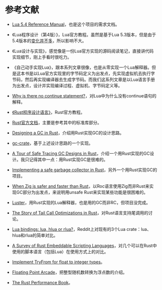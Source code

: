 # 参考文献

- [Lua 5.4 Reference Manual](https://www.lua.org/manual/5.4/)，也是这个项目的需求文档。

- 《Lua程序设计（第4版）》，Lua官方教程。虽然是基于Lua 5.3版本，但是由于5.4版本的[变化并不多](http://www.lua.org/manual/5.4/readme.html#changes)，所以影响不大。

- 《Lua设计与实现》，感觉像是一份Lua官方实现的源码阅读笔记，直接讲代码实现细节，刚上手看时很吃力。

- 《自己动手实现Lua》，跟本系列文章很像，也是从零实现一个Lua解释器。但是这本书是以Lua官方实现里的字节码定义为出发点，先实现虚拟机去执行字节码，然后再实现编译器去生成字节码。而我们这系列文章是以Lua语言手册为出发点，设计并实现编译过程、虚拟机、字节码定义等。

- [Why is there no continue statement?](https://www.luafaq.org/#T1.26)，对Lua中为什么没有continue语句的解释。

- [《Rust程序设计语言》](https://kaisery.github.io/trpl-zh-cn/)，Rust官方教程。

- [Rust官方文档](https://doc.rust-lang.org/)，主要是参考其中的标准库部分。

- [Designing a GC in Rust](https://manishearth.github.io/blog/2015/09/01/designing-a-gc-in-rust/)，介绍用Rust实现GC的设计思路。

- [gc-crate](https://crates.io/crates/gc)，基于上述设计思路的一个实现。

- [A Tour of Safe Tracing GC Designs in Rust](https://manishearth.github.io/blog/2021/04/05/a-tour-of-safe-tracing-gc-designs-in-rust/)，介绍一个用Rust实现的GC设计。我只记得其中一点：用Rust实现GC是很难的。

- [Implementing a safe garbage collector in Rust](https://coredumped.dev/2022/04/11/implementing-a-safe-garbage-collector-in-rust/)，另外一个用Rust实现GC的项目。

- [When Zig is safer and faster than Rust](https://zackoverflow.dev/writing/unsafe-rust-vs-zig/)，以Roc语言使用Zig而非Rust来实现GC部分为出发点，来说明用unsafe Rust来实现某些功能是很困难的。

- [Luster](https://github.com/kyren/luster)，用Rust实现的Lua解释器，也是用的GC而非RC，但项目没完成。

- [The Story of Tail Call Optimizations in Rust](https://dev.to/seanchen1991/the-story-of-tail-call-optimizations-in-rust-35hf)，对Rust语言支持尾调用的讨论。

- [Lua bindings: lua, hlua or rlua?](https://www.reddit.com/r/rust/comments/8coe49/lua_bindings_lua_hlua_or_rlua/)，Reddit上对现有的3个Lua crate：lua、hlua和rlua的简单对比。

- [A Survey of Rust Embeddable Scripting Languages](https://www.boringcactus.com/2020/09/16/survey-of-rust-embeddable-scripting-languages.html)，对几个可以在Rust中使用的脚本语言（包括Lua）在使用方式上的对比。

- [Implement TryFrom for float to integer types](https://github.com/rust-lang/rust/pull/47857)。

- [Floating Point Arcade](https://gist.github.com/CrockAgile/09065649ae5a52629599ebc5645922d6)，把整型随机数转换为浮点数的介绍。

- [The Rust Performance Book](https://nnethercote.github.io/perf-book/title-page.html)。
